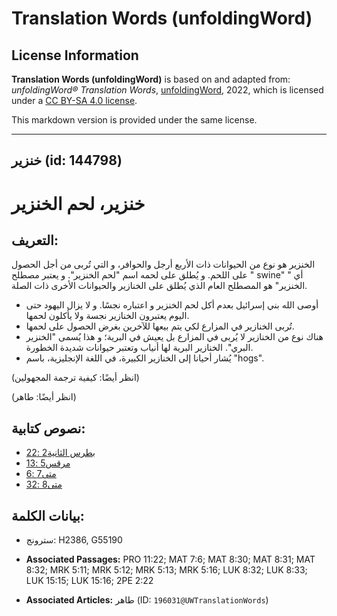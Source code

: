 # Translation Words (unfoldingWord)

## License Information

**Translation Words (unfoldingWord)** is based on and adapted from: _unfoldingWord® Translation Words_, [unfoldingWord](https://unfoldingword.org/utw), 2022, which is licensed under a [CC BY-SA 4.0 license](https://creativecommons.org/licenses/by-sa/4.0/legalcode.en).

This markdown version is provided under the same license.



--------------------------------

## خنزير (id: 144798)

خنزير، لحم الخنزير
==================

التعريف:
--------

الخنزير هو نوع من الحيوانات ذات الأربع أرجل والحوافر، و التي تُربى من أجل الحصول على اللحم. و يُطلق على لحمه اسم "لحم الخنزير". و يعتبر مصطلح " swine" أي " الخنزير" هو المصطلح العام الذي يُطلق على الخنازير والحيوانات الأخرى ذات الصلة.

* أوصى الله بني إسرائيل بعدم أكل لحم الخنزير و اعتباره نجسًا. و لا يزال اليهود حتى اليوم يعتبرون الخنازير نجسة ولا يأكلون لحمها.
* تُربى الخنازير في المزارع لكي يتم بيعها للآخرين بغرض الحصول على لحمها.
* هناك نوع من الخنازير لا يُربى في المزارع بل يعيش في البرية؛ و هذا يُسمى "الخنزير البري". الخنازير البرية لها أنياب وتعتبر حيوانات شديدة الخطورة.
* يُشار أحيانا إلى الخنازير الكبيرة، في اللغة الإنجليزية، باسم "hogs".

(انظر أيضًا: كيفية ترجمة المجهولين)

(انظر أيضًا: طاهر)

نصوص كتابية:
------------

* [بطرس الثانية2 :22](https://ref.ly/2Pet2:22)
* [مرقس5 :13](https://ref.ly/Mark5:13)
* [متى7 :6](https://ref.ly/Matt7:6)
* [متى8 :32](https://ref.ly/Matt8:32)

بيانات الكلمة:
--------------

* سترونج: H2386, G55190

* **Associated Passages:** PRO 11:22; MAT 7:6; MAT 8:30; MAT 8:31; MAT 8:32; MRK 5:11; MRK 5:12; MRK 5:13; MRK 5:16; LUK 8:32; LUK 8:33; LUK 15:15; LUK 15:16; 2PE 2:22
* **Associated Articles:** طاهر (ID: `196031@UWTranslationWords`)

